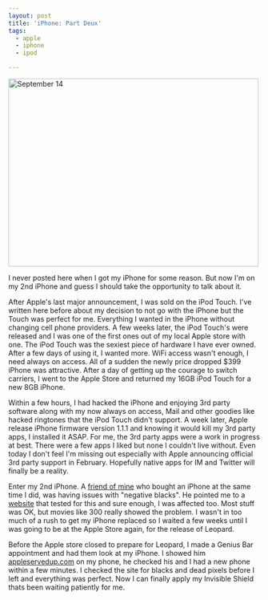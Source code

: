 ```yaml
---
layout: post
title: 'iPhone: Part Deux'
tags:
  - apple
  - iphone
  - ipod

---
```


<a href="http://www.flickr.com/photos/40284913@N00/1405217861" title="View 'September 14' on Flickr.com"><img src="http://farm2.static.flickr.com/1012/1405217861_53fc0b58eb.jpg" alt="September 14" border="0" height="375" width="500" /></a>

I never posted here when I got my iPhone for some reason. But now I'm on my 2nd iPhone and guess I should take the opportunity to talk about it.

After Apple's last major announcement, I was sold on the iPod Touch. I've written here before about my decision to not go with the iPhone but the Touch was perfect for me. Everything I wanted in the iPhone without changing cell phone providers. A few weeks later, the iPod Touch's were released and I was one of the first ones out of my local Apple store with one. The iPod Touch was the sexiest piece of hardware I have ever owned. After a few days of using it, I wanted more. WiFi access wasn't enough, I need always on access. All of a sudden the newly price dropped $399 iPhone was attractive. After a day of getting up the courage to switch carriers, I went to the Apple Store and returned my 16GB iPod Touch for a new 8GB iPhone.

Within a few hours, I had hacked the iPhone and enjoying 3rd party software along with my now always on access, Mail and other goodies like hacked ringtones that the iPod Touch didn't support. A week later, Apple release iPhone firmware version 1.1.1 and knowing it would kill my 3rd party apps, I installed it ASAP. For me, the 3rd party apps were a work in progress at best. There were a few apps I liked but none I couldn't live without. Even today I don't feel I'm missing out especially with Apple announcing official 3rd party support in February. Hopefully native apps for IM and Twitter will finally be a reality.

Enter my 2nd iPhone. A <a href="http://www.modifiedlogic.com/wordp2/archives/108">friend of mine</a> who bought an iPhone at the same time I did, was having issues with "negative blacks". He pointed me to a <a href="http://www.appleservedup.com/">website</a> that tested for this and sure enough, I was affected too. Most stuff was OK, but movies like 300 really showed the problem. I wasn't in too much of a rush to get my iPhone replaced so I waited a few weeks until I was going to be at the Apple Store again, for the release of Leopard.

Before the Apple store closed to prepare for Leopard, I made a Genius Bar appointment and had them look at my iPhone. I showed him <a href="http://www.appleservedup.com/">appleservedup.com</a> on my phone, he checked his and I had a new phone within a few minutes. I checked the site for blacks and dead pixels before I left and everything was perfect. Now I can finally apply my Invisible Shield thats been waiting patiently for me.
